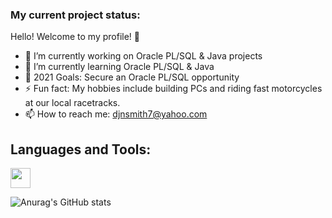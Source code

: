 ### My current project status:

Hello! Welcome to my profile! 🤝

- 🔭 I’m currently working on Oracle PL/SQL & Java projects
- 🌱 I’m currently learning Oracle PL/SQL & Java
- 🥅 2021 Goals: Secure an Oracle PL/SQL opportunity 
- ⚡ Fun fact: My hobbies include building PCs and riding fast motorcycles at our local racetracks.
- 📫 How to reach me: djnsmith7@yahoo.com

## Languages and Tools:

<img height="32" width="32" src="https://cdn.jsdelivr.net/npm/simple-icons@v4/icons/oracle.svg" />

![Anurag's GitHub stats](https://github-readme-stats.vercel.app/api?username=djnsmith7&theme=tokyonight&show_icons=true)
